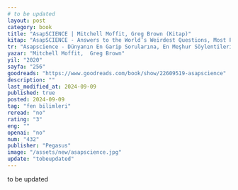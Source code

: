 ```yaml
---
# to be updated
layout: post
category: book
title: "AsapSCIENCE | Mitchell Moffit, Greg Brown (Kitap)"
kitap: "AsapSCIENCE - Answers to the World’s Weirdest Questions, Most Persistent Rumors & Unexplained Phenomena"
tr: "Asapscience - Dünyanın En Garip Sorularına, En Meşhur Söylentilerine ve Açıklanmamış Olaylarına Cevaplar "
yazar: "Mitchell Moffit,  Greg Brown"
yil: "2020"
sayfa: "256"
goodreads: "https://www.goodreads.com/book/show/22609519-asapscience"
description: ""
last_modified_at: 2024-09-09
published: true
posted: 2024-09-09
tag: "fen bilimleri"
reread: "no"
rating: "3"
eng: ""
openai: "no"
num: "432"
publisher: "Pegasus"
image: "/assets/new/asapscience.jpg"
update: "tobeupdated"
---
```


to be updated
